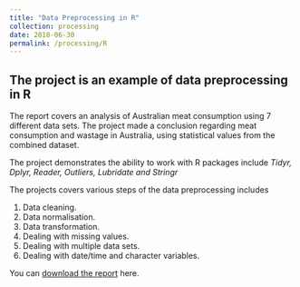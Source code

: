 ```yaml
---
title: "Data Preprocessing in R"
collection: processing
date: 2018-06-30
permalink: /processing/R
---
```


## The project is an example of data preprocessing in R

The report covers an analysis of Australian meat consumption using 7 different data sets. The project made a conclusion regarding meat consumption and wastage in Australia, using statistical values from the combined dataset.

The project demonstrates the ability to work with R packages include *Tidyr, Dplyr, Reader, Outliers, Lubridate and Stringr*

The projects covers various steps of the data preprocessing includes
  1. Data cleaning.
  2. Data normalisation.
  3. Data transformation.
  4. Dealing with missing values.
  5. Dealing with multiple data sets.
  6. Dealing with date/time and character variables.



You can [download the report](https://minhphan88.github.io/assets/Preprocessing-R.pdf) here.
